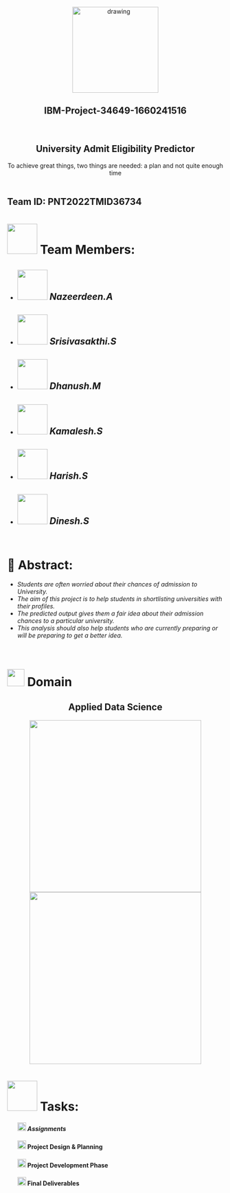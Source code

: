 <br>
<div align="center">
<img src="https://upload.wikimedia.org/wikipedia/commons/5/51/IBM_logo.svg"  align="center" alt="drawing" width="200" />
  <h2 align="center"> IBM-Project-34649-1660241516 <br></h2>

  </div>
 <br> 
 <div align="center">
 <h2 >University Admit Eligibility Predictor </h2>
 To achieve great things, two things are needed: a plan and not quite enough time
 </div>
<br>
 <h2> Team ID: PNT2022TMID36734  </h2>
<h1><img src="https://e7.pngegg.com/pngimages/66/857/png-clipart-leadership-businessperson-computer-icons-management-team-leader-business-text-hand.png" width="70px"> Team Members: </h1>
<ul><i>
  <li> <h2> <img src="https://avatars.githubusercontent.com/u/113258178?s=400&u=756ea2da09349315ac014f504184cf17f08bbca1&v=4" width="70px"> Nazeerdeen.A </h2> </li>
  <li> <h2> <img src="https://avatars.githubusercontent.com/u/113259324?v=4" width="70px"> Srisivasakthi.S </h2> </li>
  <li> <h2> <img src="https://avatars.githubusercontent.com/u/113770569?v=4" width="70px"> Dhanush.M </h2> </li>
  <li> <h2> <img src="https://avatars.githubusercontent.com/u/113255694?v=4" width="70px"> Kamalesh.S </h2> </li>
  <li> <h2> <img src="https://avatars.githubusercontent.com/u/85577879?v=4" width="70px"> Harish.S </h2> </li>
  <li> <h2> <img src="https://avatars.githubusercontent.com/u/113909410?s=64&v=4" width="70px"> Dinesh.S </h2> </li>
  </i>
  </ul>
<br>
<h1>📃 Abstract:</h1><i>
<ul>
<li>Students are often worried about their chances of admission to University. </li>
<li>The aim of this project is to help students in shortlisting universities with their profiles. </li>
<li>The predicted output gives them a fair idea about their admission chances to a particular university. </li>
<li>This analysis should also help students who are currently preparing or will be preparing to get a better idea. </li>
  </i>
  </ul>
<br>
<h1><img src="https://raw.githubusercontent.com/Tarikul-Islam-Anik/Animated-Fluent-Emojis/master/Emojis/Travel%20and%20places/Rocket.png" width="40px"> Domain</h2>
<h2 align="center"> Applied Data Science </h1>
<p float="middle" align="center">
    <img src="https://media3.giphy.com/media/NsBknNwmmWE8WU1q2U/200w.webp?cid=ecf05e476zd5whym2cmsd17n168jb5bckl1w40voeo79q3ls&rid=200w.webp&ct=g" width=400>
    <img src="https://media1.giphy.com/media/nNOAPjUdo4mpZFkDf8/200w.webp?cid=ecf05e47dvmhext35ocup2a5p4q6df03h8uscw4j3szalfio&rid=200w.webp&ct=g" width=400>
    
  <h1> <img src="https://media0.giphy.com/media/kLOkqcrdC5mrCE7k7G/200w.webp?cid=ecf05e47xelxkirltcp07bzh5uxvi15yyewjzlzsngzwl5wm&rid=200w.webp&ct=g" width="70px"> Tasks: </h1>
<ul> <i>
<h4> <img src="https://cdn.xxl.thumbs.canstockphoto.com/accept-green-icon-check-sign-stock-illustrations_csp27957677.jpg" width="20px"> Assignments </h4>
</i>
<h4> <img src="https://cdn.xxl.thumbs.canstockphoto.com/accept-green-icon-check-sign-stock-illustrations_csp27957677.jpg" width="20px"> Project Design & Planning</h4>
<h4> <img src="https://cdn.xxl.thumbs.canstockphoto.com/accept-green-icon-check-sign-stock-illustrations_csp27957677.jpg" width="20px"> Project Development Phase </h4>
<h4> <img src="https://cdn.xxl.thumbs.canstockphoto.com/accept-green-icon-check-sign-stock-illustrations_csp27957677.jpg" width="20px"> Final Deliverables </h4> </ul>
